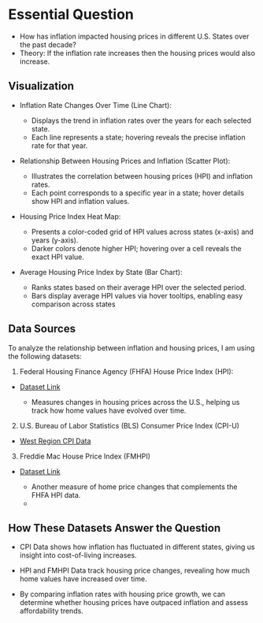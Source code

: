 # Essential Question
* How has inflation impacted housing prices in different U.S. States over the past decade?
* Theory: If the inflation rate increases then the housing prices would also increase.

## Visualization
* Inflation Rate Changes Over Time (Line Chart):
  * Displays the trend in inflation rates over the years for each selected state.
  * Each line represents a state; hovering reveals the precise inflation rate for that year.

* Relationship Between Housing Prices and Inflation (Scatter Plot):
  * Illustrates the correlation between housing prices (HPI) and inflation rates.
  * Each point corresponds to a specific year in a state; hover details show HPI and inflation values.

* Housing Price Index Heat Map:
  * Presents a color-coded grid of HPI values across states (x-axis) and years (y-axis).
  * Darker colors denote higher HPI; hovering over a cell reveals the exact HPI value.

* Average Housing Price Index by State (Bar Chart):
  * Ranks states based on their average HPI over the selected period.
  * Bars display average HPI values via hover tooltips, enabling easy comparison across states


## Data Sources

To analyze the relationship between inflation and housing prices, I am using the following datasets:

1. Federal Housing Finance Agency (FHFA) House Price Index (HPI):

* [Dataset Link](https://www.fhfa.gov/data/hpi/datasets?utm_source=chatgpt.com)

  * Measures changes in housing prices across the U.S., helping us track how home values have evolved over time.

2. U.S. Bureau of Labor Statistics (BLS) Consumer Price Index (CPI-U)

* [West Region CPI Data](https://www.bls.gov/regions/west/factsheet/consumer-price-index-data-tables.htm?utm_source=chatgpt.com)

3. Freddie Mac House Price Index (FMHPI)

* [Dataset Link](https://www.freddiemac.com/research/indices/house-price-index?utm_source=chatgpt.com)

  * Another measure of home price changes that complements the FHFA HPI data.
  * 
## How These Datasets Answer the Question

* CPI Data shows how inflation has fluctuated in different states, giving us insight into cost-of-living increases.

* HPI and FMHPI Data track housing price changes, revealing how much home values have increased over time.
  
* By comparing inflation rates with housing price growth, we can determine whether housing prices have outpaced inflation and assess affordability trends.
